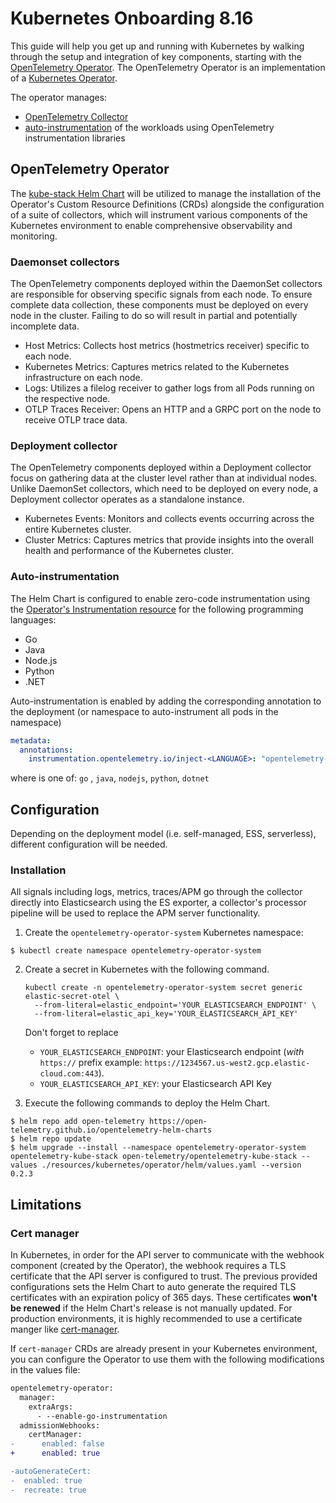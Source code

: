 # Kubernetes Onboarding 8.16

This guide will help you get up and running with Kubernetes by walking through the setup and integration of key components, starting with the [OpenTelemetry Operator](https://github.com/open-telemetry/opentelemetry-operator/). The OpenTelemetry Operator is an implementation of a [Kubernetes Operator](https://kubernetes.io/docs/concepts/extend-kubernetes/operator/).

The operator manages:

- [OpenTelemetry Collector](https://github.com/open-telemetry/opentelemetry-collector)
- [auto-instrumentation](https://opentelemetry.io/docs/concepts/instrumentation/automatic/) of the workloads using OpenTelemetry instrumentation libraries

## OpenTelemetry Operator

The [kube-stack Helm Chart](https://github.com/open-telemetry/opentelemetry-helm-charts/tree/main/charts/opentelemetry-kube-stack) will be utilized to manage the installation of the Operator's Custom Resource Definitions (CRDs) alongside the configuration of a suite of collectors, which will instrument various components of the Kubernetes environment to enable comprehensive observability and monitoring.

### Daemonset collectors

The OpenTelemetry components deployed within the DaemonSet collectors are responsible for observing specific signals from each node. To ensure complete data collection, these components must be deployed on every node in the cluster. Failing to do so will result in partial and potentially incomplete data.

- Host Metrics: Collects host metrics (hostmetrics receiver) specific to each node.
- Kubernetes Metrics: Captures metrics related to the Kubernetes infrastructure on each node.
- Logs: Utilizes a filelog receiver to gather logs from all Pods running on the respective node.
- OTLP Traces Receiver: Opens an HTTP and a GRPC port on the node to receive OTLP trace data.

### Deployment collector

The OpenTelemetry components deployed within a Deployment collector focus on gathering data at the cluster level rather than at individual nodes. Unlike DaemonSet collectors, which need to be deployed on every node, a Deployment collector operates as a standalone instance.

- Kubernetes Events: Monitors and collects events occurring across the entire Kubernetes cluster.
- Cluster Metrics: Captures metrics that provide insights into the overall health and performance of the Kubernetes cluster.

### Auto-instrumentation

The Helm Chart is configured to enable zero-code instrumentation using the [Operator's Instrumentation resource](https://github.com/open-telemetry/opentelemetry-operator/?tab=readme-ov-file#opentelemetry-auto-instrumentation-injection) for the following programming languages:

- Go
- Java
- Node.js
- Python
- .NET

Auto-instrumentation is enabled by adding the corresponding annotation to the deployment (or namespace to auto-instrument all pods in the namespace)

```yaml
metadata:
  annotations:
    instrumentation.opentelemetry.io/inject-<LANGUAGE>: "opentelemetry-operator-system/elastic-instrumentation"
```

where <LANGUAGE> is one of: `go` , `java`, `nodejs`, `python`, `dotnet`


## Configuration

Depending on the deployment model (i.e. self-managed, ESS, serverless), different configuration will be needed.

### Installation

All signals including logs, metrics, traces/APM go through the collector directly into Elasticsearch using the ES exporter, a collector's processor pipeline will be used to replace the APM server functionality.

1. Create the `opentelemetry-operator-system` Kubernetes namespace:
```
$ kubectl create namespace opentelemetry-operator-system
```

2. Create a secret in Kubernetes with the following command.
   ```
   kubectl create -n opentelemetry-operator-system secret generic elastic-secret-otel \
     --from-literal=elastic_endpoint='YOUR_ELASTICSEARCH_ENDPOINT' \
     --from-literal=elastic_api_key='YOUR_ELASTICSEARCH_API_KEY'
   ```
   Don't forget to replace
   - `YOUR_ELASTICSEARCH_ENDPOINT`: your Elasticsearch endpoint (*with* `https://` prefix example: `https://1234567.us-west2.gcp.elastic-cloud.com:443`).
   - `YOUR_ELASTICSEARCH_API_KEY`: your Elasticsearch API Key

3. Execute the following commands to deploy the Helm Chart.

```
$ helm repo add open-telemetry https://open-telemetry.github.io/opentelemetry-helm-charts
$ helm repo update
$ helm upgrade --install --namespace opentelemetry-operator-system opentelemetry-kube-stack open-telemetry/opentelemetry-kube-stack --values ./resources/kubernetes/operator/helm/values.yaml --version 0.2.3
```

## Limitations

### Cert manager

In Kubernetes, in order for the API server to communicate with the webhook component (created by the Operator), the webhook requires a TLS certificate that the API server is configured to trust. The previous provided configurations sets the Helm Chart to auto generate the required TLS certificates with an expiration policy of 365 days. These certificates **won't be renewed** if the Helm Chart's release is not manually updated. For production environments, it is highly recommended to use a certificate manger like [cert-manager](https://cert-manager.io/docs/installation/).

If `cert-manager` CRDs are already present in your Kubernetes environment, you can configure the Operator to use them with the following modifications in the values file:


```diff
opentelemetry-operator:
  manager:
    extraArgs:
      - --enable-go-instrumentation
  admissionWebhooks:
    certManager:
-      enabled: false
+      enabled: true

-autoGenerateCert:
-  enabled: true
-  recreate: true
```
